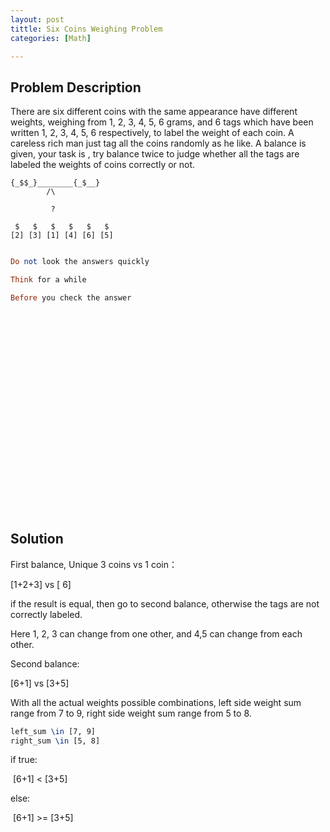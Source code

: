 ```yaml
---
layout: post
tittle: Six Coins Weighing Problem
categories: [Math]

---
```


[^Notice: ]: This interesting math problem is from an interview of mine, if any suspected infringement of knowledge property,  please contact me via email.

## Problem Description

There are six different coins with the same appearance have different weights, weighing from 1, 2, 3, 4, 5, 6 grams, and 6 tags   which have been written 1, 2, 3, 4, 5, 6 respectively, to label the weight of each coin. A careless rich man just tag all the coins randomly as he like. A balance is given, your task is , try balance twice to judge whether all the tags are labeled the weights of coins correctly or not.

```
{_$$_}________{_$__}
        /\

         ?
         
 $   $   $   $   $   $
[2] [3] [1] [4] [6] [5]
```



```haskell

Do not look the answers quickly

Think for a while

Before you check the answer


























```





## Solution

First balance, Unique 3 coins vs 1 coin：

[1+2+3]  vs [ 6]

if the result is equal, then go to second balance, otherwise the tags are not correctly labeled. 

Here 1, 2, 3 can change from one other, and 4,5 can change from each other.

Second balance:

 [6+1]  vs  [3+5]

With all the actual weights possible combinations, left side weight sum range from 7 to 9,  right side weight sum range from 5 to 8.

```latex
left_sum \in [7, 9]
right_sum \in [5, 8]
```

if true:  

​	[6+1]  < [3+5]

else:

​	 [6+1] >= [3+5]